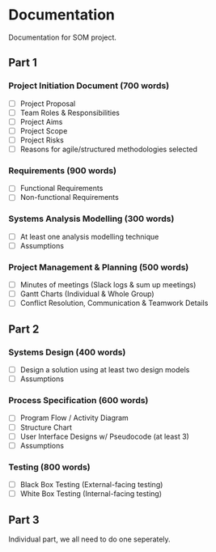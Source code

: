 # Documentation
Documentation for SOM project.

## Part 1
### Project Initiation Document (700 words)
- [ ] Project Proposal
- [ ] Team Roles & Responsibilities
- [ ] Project Aims
- [ ] Project Scope
- [ ] Project Risks
- [ ] Reasons for agile/structured methodologies selected

### Requirements (900 words)
- [ ] Functional Requirements
- [ ] Non-functional Requirements

### Systems Analysis Modelling (300 words)
- [ ] At least one analysis modelling technique
- [ ] Assumptions

### Project Management & Planning (500 words)
- [ ] Minutes of meetings (Slack logs & sum up meetings)
- [ ] Gantt Charts (Individual & Whole Group)
- [ ] Conflict Resolution, Communication & Teamwork Details

## Part 2
### Systems Design (400 words)
- [ ] Design a solution using at least two design models
- [ ] Assumptions

### Process Specification (600 words)
- [ ] Program Flow / Activity Diagram
- [ ] Structure Chart
- [ ] User Interface Designs w/ Pseudocode (at least 3)
- [ ] Assumptions

### Testing (800 words)
- [ ] Black Box Testing (External-facing testing)
- [ ] White Box Testing (Internal-facing testing)

## Part 3
Individual part, we all need to do one seperately.
